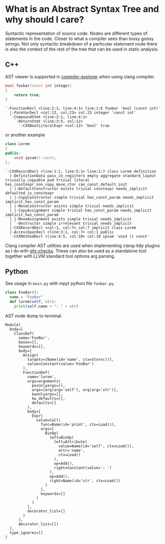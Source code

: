 # What is an Abstract Syntax Tree and why should I care?

Syntactic representation of source code. Nodes are different types of statements in the code. Closer to what a compiler sees than loosy goosy strings. Not only syntactic breakdown of a particular statement node there is also the context of the rest of the tree that can be used in static analysis.

## C++

AST viewer is supported in [compiler-explorer](https://godbolt.org/z/Y74GGKn35) when using clang compiler.

```cpp
bool foobar(const int integer)
{
    return true;
}
```

```
`-FunctionDecl <line:1:1, line:4:1> line:1:6 foobar 'bool (const int)'
  |-ParmVarDecl <col:13, col:23> col:23 integer 'const int'
  `-CompoundStmt <line:2:1, line:4:1>
    `-ReturnStmt <line:3:5, col:12>
      `-CXXBoolLiteralExpr <col:12> 'bool' true
```

or another example

```cpp
class Lorem
{
public:
    void ipsum() const;
};
```

```
`-CXXRecordDecl <line:1:1, line:5:1> line:1:7 class Lorem definition
  |-DefinitionData pass_in_registers empty aggregate standard_layout trivially_copyable pod trivial literal has_constexpr_non_copy_move_ctor can_const_default_init
  | |-DefaultConstructor exists trivial constexpr needs_implicit defaulted_is_constexpr
  | |-CopyConstructor simple trivial has_const_param needs_implicit implicit_has_const_param
  | |-MoveConstructor exists simple trivial needs_implicit
  | |-CopyAssignment simple trivial has_const_param needs_implicit implicit_has_const_param
  | |-MoveAssignment exists simple trivial needs_implicit
  | `-Destructor simple irrelevant trivial needs_implicit
  |-CXXRecordDecl <col:1, col:7> col:7 implicit class Lorem
  |-AccessSpecDecl <line:3:1, col:7> col:1 public
  `-CXXMethodDecl <line:4:5, col:18> col:10 ipsum 'void () const'
```

Clang compiler AST utilities are used when implementing clang-tidy plugins as I do with [gfx-checks](https://github.com/nkavid/gfx-checks). These can also be used as a standalone tool together with LLVM standard tool options arg parsing.

## Python

See usage in `main.py` with inpyt python file `foobar.py`.

```python
class FooBar():
  name = "FooBar"
  def lorem(self, str):
    print(self.name + ": " + str)
```

AST node dump to terminal.

```
Module(
  body=[
    ClassDef(
      name='FooBar',
      bases=[],
      keywords=[],
      body=[
        Assign(
          targets=[Name(id='name', ctx=Store())],
          value=Constant(value='FooBar')
        ),
        FunctionDef(
          name='lorem',
          args=arguments(
            posonlyargs=[],
            args=[arg(arg='self'), arg(arg='str')],
            kwonlyargs=[],
            kw_defaults=[],
            defaults=[]
          ),
          body=[
            Expr(
              value=Call(
                func=Name(id='print', ctx=Load()),
                args=[
                  BinOp(
                    left=BinOp(
                      left=Attribute(
                        value=Name(id='self', ctx=Load()),
                        attr='name',
                        ctx=Load()
                      ),
                      op=Add(),
                      right=Constant(value=': ')
                    ),
                    op=Add(),
                    right=Name(id='str', ctx=Load())
                  )
                ],
                keywords=[]
              )
            )
          ],
          decorator_list=[]
        )
      ],
      decorator_list=[])
  ],
  type_ignores=[]
)
```

